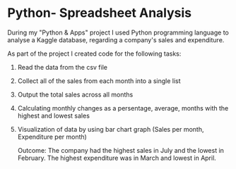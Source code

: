 # Python- Spreadsheet Analysis 

During my "Python & Apps" project I used Python programming language to analyse a Kaggle database, regarding a company's sales and expenditure.

As part of the project I created code for the following tasks:
1. Read the data from the csv file
2. Collect all of the sales from each month into a single list
3. Output the total sales across all months
4. Calculating monthly changes as a persentage, average, months with the highest and lowest sales
5. Visualization of data by using bar chart graph (Sales per month, Expenditure per month)
   
   Outcome: The company had the highest sales in July and the lowest in February.
            The highest expenditure was in March and lowest in April.
